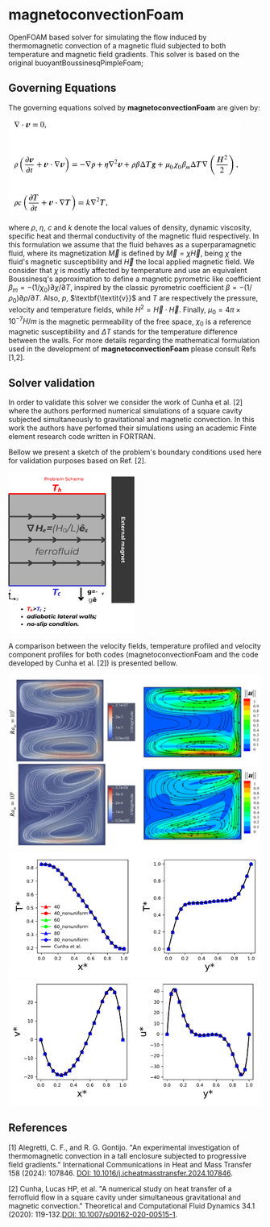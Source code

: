 # magnetoconvectionFoam 

OpenFOAM based solver for simulating the flow induced by thermomagnetic convection of a magnetic fluid subjected to both temperature and magnetic field gradients. This solver is based on the original buoyantBoussinesqPimpleFoam;

## Governing Equations

The governing equations solved by **magnetoconvectionFoam** are given by:

<div class="figure-center"> <img src="../../figs/magconveq1.png" width="460" height="190" /> </div> 

where $\rho$, $\eta$, $c$ and $k$ denote the local values of density, dynamic viscosity, specific heat and thermal conductivity of the magnetic fluid respectively. In this formulation we assume that the fluid behaves as a superparamagnetic fluid, where its magnetization $\vec{M}$ is defined by $\vec{M} = \chi \vec{H}$, being $\chi$ the fluid's magnetic susceptibility and $\vec{H}$ the local applied magnetic field. We consider that $\chi$ is mostly affected by temperature and use an equivalent Boussinesq's approximation to define a magnetic pyrometric like coefficient $\beta_m = -(1/\chi_0) \partial \chi/\partial T$, inspired by the classic pyrometric coefficient $\beta = -(1/\rho_0) \partial \rho/\partial T$. Also, $p$, $\textbf{\textit{v}}$ and $T$ are respectively the pressure, velocity and temperature fields, while $H^2 = \vec{H} \cdot \vec{H}$. Finally, $\mu_0 = 4 \pi \times 10^{-7} H/m$ is the magnetic permeability of the free space, $\chi_0$ is a reference magnetic susceptibility and $\Delta T$ stands for the temperature difference between the walls. For more details regarding the mathematical formulation used in the development of **magnetoconvectionFoam** please consult Refs [1,2].


## Solver validation

In order to validate this solver we consider the work of Cunha et al. [2] where the authors performed numerical simulations of a square cavity subjected simultaneously to gravitational and magnetic convection. In this work the authors have perfomed their simulations using an academic Finte element research code written in FORTRAN.

 Bellow we present a sketch of the problem's boundary conditions used here for validation purposes based on Ref. [2]. 

<div class="figure-center"> <img src="../../figs/magconv1.png" width="250" height="320" /> </div> 

A comparison between the velocity fields, temperature profiled and velocity component profiles for both codes (magnetoconvectionFoam and the code developed by Cunha et al. [2]) is presented bellow.

<div class="figure-center"> <img src="../../figs/magconv2.png" width="500" height="350" /> </div> 

<div class="figure-center"> <img src="../../figs/magconv3.png" width="500" height="250" /> </div> 

<div class="figure-center"> <img src="../../figs/magconv4.png" width="500" height="250" /> </div> 


## References


[1] Alegretti, C. F., and R. G. Gontijo. "An experimental investigation of thermomagnetic convection in a tall enclosure subjected to progressive field gradients." International Communications in Heat and Mass Transfer 158 (2024): 107846. [DOI: 10.1016/j.icheatmasstransfer.2024.107846](https://doi.org/10.1016/j.icheatmasstransfer.2024.107846).

[2] Cunha, Lucas HP, et al. "A numerical study on heat transfer of a ferrofluid flow in a square cavity under simultaneous gravitational and magnetic convection." Theoretical and Computational Fluid Dynamics 34.1 (2020): 119-132.[DOI: 10.1007/s00162-020-00515-1](https://doi.org/10.1007/s00162-020-00515-1).